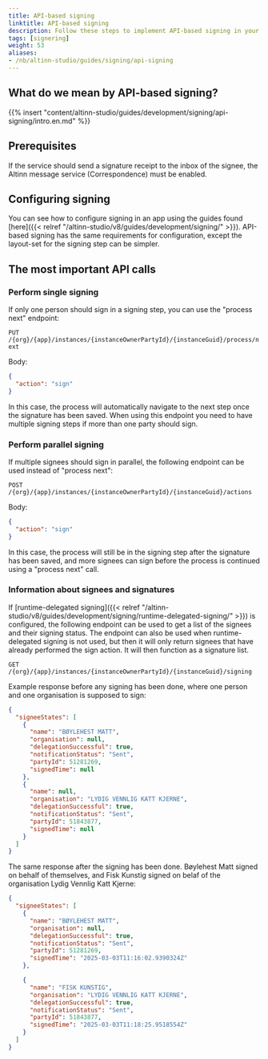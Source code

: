 ```yaml
---
title: API-based signing
linktitle: API-based signing
description: Follow these steps to implement API-based signing in your app.
tags: [signering]
weight: 53
aliases:
- /nb/altinn-studio/guides/signing/api-signing
---
```


## What do we mean by API-based signing?

{{% insert "content/altinn-studio/guides/development/signing/api-signing/intro.en.md" %}}

## Prerequisites

If the service should send a signature receipt to the inbox of the signee, the Altinn message service (Correspondence) must be enabled.

## Configuring signing

You can see how to configure signing in an app using the guides found [here]({{< relref "/altinn-studio/v8/guides/development/signing/" >}}).
API-based signing has the same requirements for configuration, except the layout-set for the signing step can be simpler.

## The most important API calls

### Perform single signing
If only one person should sign in a signing step, you can use the "process next" endpoint:

`PUT /{org}/{app}/instances/{instanceOwnerPartyId}/{instanceGuid}/process/next`
  
Body:
```json
{
  "action": "sign"
}
```

In this case, the process will automatically navigate to the next step once the signature has been saved.
When using this endpoint you need to have multiple signing steps if more than one party should sign.

### Perform parallel signing

If multiple signees should sign in parallel, the following endpoint can be used instead of "process next":

`POST /{org}/{app}/instances/{instanceOwnerPartyId}/{instanceGuid}/actions`

Body:
```json
{
  "action": "sign"
}
```

In this case, the process will still be in the signing step after the signature has been saved, and more signees can sign before the process is continued using a "process next" call.

### Information about signees and signatures

If [runtime-delegated signing]({{< relref "/altinn-studio/v8/guides/development/signing/runtime-delegated-signing/" >}}) is configured, the following endpoint can be used to get a list of the signees and their signing status.
The endpoint can also be used when runtime-delegated signing is not used, but then it will only return signees that have already performed the sign action. It will then function as a signature list.

`GET /{org}/{app}/instances/{instanceOwnerPartyId}/{instanceGuid}/signing`

Example response before any signing has been done, where one person and one organisation is supposed to sign:
```json
{
  "signeeStates": [
    {
      "name": "BØYLEHEST MATT",
      "organisation": null,
      "delegationSuccessful": true,
      "notificationStatus": "Sent",
      "partyId": 51281269,
      "signedTime": null
    },
    {
      "name": null,
      "organisation": "LYDIG VENNLIG KATT KJERNE",
      "delegationSuccessful": true,
      "notificationStatus": "Sent",
      "partyId": 51843877,
      "signedTime": null
    }
  ]
}
```

The same response after the signing has been done. Bøylehest Matt signed on behalf of themselves, and Fisk Kunstig signed on belaf of the organisation Lydig Vennlig Katt Kjerne:
```json
{
  "signeeStates": [
    {
      "name": "BØYLEHEST MATT",
      "organisation": null,
      "delegationSuccessful": true,
      "notificationStatus": "Sent",
      "partyId": 51281269,
      "signedTime": "2025-03-03T11:16:02.9390324Z"
    },

    {
      "name": "FISK KUNSTIG",
      "organisation": "LYDIG VENNLIG KATT KJERNE",
      "delegationSuccessful": true,
      "notificationStatus": "Sent",
      "partyId": 51843877,
      "signedTime": "2025-03-03T11:18:25.9518554Z"
    }
  ]
}
```
